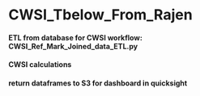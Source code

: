 # CWSI_Tbelow_From_Rajen

#### ETL from database for CWSI workflow: CWSI_Ref_Mark_Joined_data_ETL.py
#### CWSI calculations 
#### return dataframes to S3 for dashboard in quicksight
